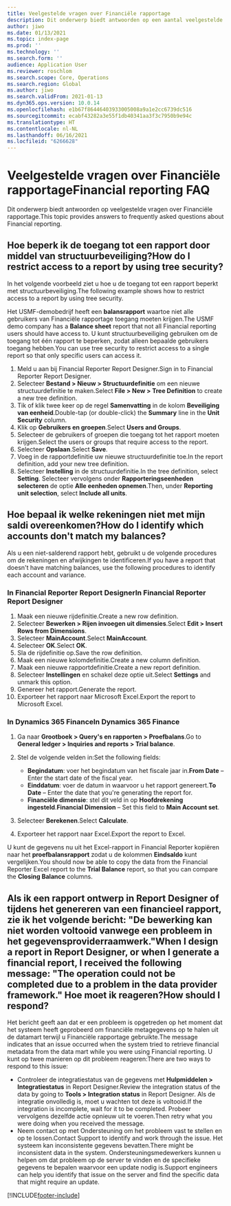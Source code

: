 ```yaml
---
title: Veelgestelde vragen over Financiële rapportage
description: Dit onderwerp biedt antwoorden op een aantal veelgestelde vragen over Financiële rapportage.
author: jiwo
ms.date: 01/13/2021
ms.topic: index-page
ms.prod: ''
ms.technology: ''
ms.search.form: ''
audience: Application User
ms.reviewer: roschlom
ms.search.scope: Core, Operations
ms.search.region: Global
ms.author: jiwo
ms.search.validFrom: 2021-01-13
ms.dyn365.ops.version: 10.0.14
ms.openlocfilehash: e1b67f86446403933005008a9a1e2cc6739dc516
ms.sourcegitcommit: ecabf43282a3e55f1db40341aa3f3c7950b9e94c
ms.translationtype: HT
ms.contentlocale: nl-NL
ms.lasthandoff: 06/16/2021
ms.locfileid: "6266628"
---
```

# <a name="financial-reporting-faq"></a><span data-ttu-id="dcbd4-103">Veelgestelde vragen over Financiële rapportage</span><span class="sxs-lookup"><span data-stu-id="dcbd4-103">Financial reporting FAQ</span></span>

<span data-ttu-id="dcbd4-104">Dit onderwerp biedt antwoorden op veelgestelde vragen over Financiële rapportage.</span><span class="sxs-lookup"><span data-stu-id="dcbd4-104">This topic provides answers to frequently asked questions about Financial reporting.</span></span>

## <a name="how-do-i-restrict-access-to-a-report-by-using-tree-security"></a><span data-ttu-id="dcbd4-105">Hoe beperk ik de toegang tot een rapport door middel van structuurbeveiliging?</span><span class="sxs-lookup"><span data-stu-id="dcbd4-105">How do I restrict access to a report by using tree security?</span></span>

<span data-ttu-id="dcbd4-106">In het volgende voorbeeld ziet u hoe u de toegang tot een rapport beperkt met structuurbeveiliging.</span><span class="sxs-lookup"><span data-stu-id="dcbd4-106">The following example shows how to restrict access to a report by using tree security.</span></span>

<span data-ttu-id="dcbd4-107">Het USMF-demobedrijf heeft een **balansrapport** waartoe niet alle gebruikers van Financiële rapportage toegang moeten krijgen.</span><span class="sxs-lookup"><span data-stu-id="dcbd4-107">The USMF demo company has a **Balance sheet** report that not all Financial reporting users should have access to.</span></span> <span data-ttu-id="dcbd4-108">U kunt structuurbeveiliging gebruiken om de toegang tot één rapport te beperken, zodat alleen bepaalde gebruikers toegang hebben.</span><span class="sxs-lookup"><span data-stu-id="dcbd4-108">You can use tree security to restrict access to a single report so that only specific users can access it.</span></span>

1. <span data-ttu-id="dcbd4-109">Meld u aan bij Financial Reporter Report Designer.</span><span class="sxs-lookup"><span data-stu-id="dcbd4-109">Sign in to Financial Reporter Report Designer.</span></span>
2. <span data-ttu-id="dcbd4-110">Selecteer **Bestand \> Nieuw \> Structuurdefinitie** om een nieuwe structuurdefinitie te maken.</span><span class="sxs-lookup"><span data-stu-id="dcbd4-110">Select **File \> New \> Tree Definition** to create a new tree definition.</span></span>
3. <span data-ttu-id="dcbd4-111">Tik of klik twee keer op de regel **Samenvatting** in de kolom **Beveiliging van eenheid**.</span><span class="sxs-lookup"><span data-stu-id="dcbd4-111">Double-tap (or double-click) the **Summary** line in the **Unit Security** column.</span></span>
4. <span data-ttu-id="dcbd4-112">Klik op **Gebruikers en groepen**.</span><span class="sxs-lookup"><span data-stu-id="dcbd4-112">Select **Users and Groups**.</span></span>
5. <span data-ttu-id="dcbd4-113">Selecteer de gebruikers of groepen die toegang tot het rapport moeten krijgen.</span><span class="sxs-lookup"><span data-stu-id="dcbd4-113">Select the users or groups that require access to the report.</span></span>
6. <span data-ttu-id="dcbd4-114">Selecteer **Opslaan**.</span><span class="sxs-lookup"><span data-stu-id="dcbd4-114">Select **Save**.</span></span>
7. <span data-ttu-id="dcbd4-115">Voeg in de rapportdefinitie uw nieuwe structuurdefinitie toe.</span><span class="sxs-lookup"><span data-stu-id="dcbd4-115">In the report definition, add your new tree definition.</span></span>
8. <span data-ttu-id="dcbd4-116">Selecteer **Instelling** in de structuurdefinitie.</span><span class="sxs-lookup"><span data-stu-id="dcbd4-116">In the tree definition, select **Setting**.</span></span> <span data-ttu-id="dcbd4-117">Selecteer vervolgens onder **Rapporteringseenheden selecteren** de optie **Alle eenheden opnemen**.</span><span class="sxs-lookup"><span data-stu-id="dcbd4-117">Then, under **Reporting unit selection**, select **Include all units**.</span></span>

## <a name="how-do-i-identify-which-accounts-dont-match-my-balances"></a><span data-ttu-id="dcbd4-118">Hoe bepaal ik welke rekeningen niet met mijn saldi overeenkomen?</span><span class="sxs-lookup"><span data-stu-id="dcbd4-118">How do I identify which accounts don't match my balances?</span></span>

<span data-ttu-id="dcbd4-119">Als u een niet-salderend rapport hebt, gebruikt u de volgende procedures om de rekeningen en afwijkingen te identificeren.</span><span class="sxs-lookup"><span data-stu-id="dcbd4-119">If you have a report that doesn't have matching balances, use the following procedures to identify each account and variance.</span></span>

### <a name="in-financial-reporter-report-designer"></a><span data-ttu-id="dcbd4-120">In Financial Reporter Report Designer</span><span class="sxs-lookup"><span data-stu-id="dcbd4-120">In Financial Reporter Report Designer</span></span>

1. <span data-ttu-id="dcbd4-121">Maak een nieuwe rijdefinitie.</span><span class="sxs-lookup"><span data-stu-id="dcbd4-121">Create a new row definition.</span></span>
2. <span data-ttu-id="dcbd4-122">Selecteer **Bewerken \> Rijen invoegen uit dimensies**.</span><span class="sxs-lookup"><span data-stu-id="dcbd4-122">Select **Edit \> Insert Rows from Dimensions**.</span></span>
3. <span data-ttu-id="dcbd4-123">Selecteer **MainAccount**.</span><span class="sxs-lookup"><span data-stu-id="dcbd4-123">Select **MainAccount**.</span></span>
4. <span data-ttu-id="dcbd4-124">Selecteer **OK**.</span><span class="sxs-lookup"><span data-stu-id="dcbd4-124">Select **OK**.</span></span>
5. <span data-ttu-id="dcbd4-125">Sla de rijdefinitie op.</span><span class="sxs-lookup"><span data-stu-id="dcbd4-125">Save the row definition.</span></span>
6. <span data-ttu-id="dcbd4-126">Maak een nieuwe kolomdefinitie.</span><span class="sxs-lookup"><span data-stu-id="dcbd4-126">Create a new column definition.</span></span>
7. <span data-ttu-id="dcbd4-127">Maak een nieuwe rapportdefinitie.</span><span class="sxs-lookup"><span data-stu-id="dcbd4-127">Create a new report definition.</span></span>
8. <span data-ttu-id="dcbd4-128">Selecteer **Instellingen** en schakel deze optie uit.</span><span class="sxs-lookup"><span data-stu-id="dcbd4-128">Select **Settings** and unmark this option.</span></span>
9. <span data-ttu-id="dcbd4-129">Genereer het rapport.</span><span class="sxs-lookup"><span data-stu-id="dcbd4-129">Generate the report.</span></span> 
10. <span data-ttu-id="dcbd4-130">Exporteer het rapport naar Microsoft Excel.</span><span class="sxs-lookup"><span data-stu-id="dcbd4-130">Export the report to Microsoft Excel.</span></span>

### <a name="in-dynamics-365-finance"></a><span data-ttu-id="dcbd4-131">In Dynamics 365 Finance</span><span class="sxs-lookup"><span data-stu-id="dcbd4-131">In Dynamics 365 Finance</span></span>

1. <span data-ttu-id="dcbd4-132">Ga naar **Grootboek \> Query's en rapporten \> Proefbalans**.</span><span class="sxs-lookup"><span data-stu-id="dcbd4-132">Go to **General ledger \> Inquiries and reports \> Trial balance**.</span></span>
2. <span data-ttu-id="dcbd4-133">Stel de volgende velden in:</span><span class="sxs-lookup"><span data-stu-id="dcbd4-133">Set the following fields:</span></span>

    - <span data-ttu-id="dcbd4-134">**Begindatum**: voer het begindatum van het fiscale jaar in.</span><span class="sxs-lookup"><span data-stu-id="dcbd4-134">**From Date** – Enter the start date of the fiscal year.</span></span>
    - <span data-ttu-id="dcbd4-135">**Einddatum**: voer de datum in waarvoor u het rapport genereert.</span><span class="sxs-lookup"><span data-stu-id="dcbd4-135">**To Date** – Enter the date that you're generating the report for.</span></span>
    - <span data-ttu-id="dcbd4-136">**Financiële dimensie**: stel dit veld in op **Hoofdrekening ingesteld**.</span><span class="sxs-lookup"><span data-stu-id="dcbd4-136">**Financial Dimension** – Set this field to **Main Account set**.</span></span>

3. <span data-ttu-id="dcbd4-137">Selecteer **Berekenen**.</span><span class="sxs-lookup"><span data-stu-id="dcbd4-137">Select **Calculate**.</span></span>
4. <span data-ttu-id="dcbd4-138">Exporteer het rapport naar Excel.</span><span class="sxs-lookup"><span data-stu-id="dcbd4-138">Export the report to Excel.</span></span>

<span data-ttu-id="dcbd4-139">U kunt de gegevens nu uit het Excel-rapport in Financial Reporter kopiëren naar het **proefbalansrapport** zodat u de kolommen **Eindsaldo** kunt vergelijken.</span><span class="sxs-lookup"><span data-stu-id="dcbd4-139">You should now be able to copy the data from the Financial Reporter Excel report to the **Trial Balance** report, so that you can compare the **Closing Balance** columns.</span></span>

## <a name="when-i-design-a-report-in-report-designer-or-when-i-generate-a-financial-report-i-received-the-following-message-the-operation-could-not-be-completed-due-to-a-problem-in-the-data-provider-framework-how-should-i-respond"></a><span data-ttu-id="dcbd4-140">Als ik een rapport ontwerp in Report Designer of tijdens het genereren van een financieel rapport, zie ik het volgende bericht: "De bewerking kan niet worden voltooid vanwege een probleem in het gegevensproviderraamwerk."</span><span class="sxs-lookup"><span data-stu-id="dcbd4-140">When I design a report in Report Designer, or when I generate a financial report, I received the following message: "The operation could not be completed due to a problem in the data provider framework."</span></span> <span data-ttu-id="dcbd4-141">Hoe moet ik reageren?</span><span class="sxs-lookup"><span data-stu-id="dcbd4-141">How should I respond?</span></span>

<span data-ttu-id="dcbd4-142">Het bericht geeft aan dat er een probleem is opgetreden op het moment dat het systeem heeft geprobeerd om financiële metagegevens op te halen uit de datamart terwijl u Financiële rapportage gebruikte.</span><span class="sxs-lookup"><span data-stu-id="dcbd4-142">The message indicates that an issue occurred when the system tried to retrieve financial metadata from the data mart while you were using Financial reporting.</span></span> <span data-ttu-id="dcbd4-143">U kunt op twee manieren op dit probleem reageren:</span><span class="sxs-lookup"><span data-stu-id="dcbd4-143">There are two ways to respond to this issue:</span></span>

- <span data-ttu-id="dcbd4-144">Controleer de integratiestatus van de gegevens met **Hulpmiddelen \> Integratiestatus** in Report Designer.</span><span class="sxs-lookup"><span data-stu-id="dcbd4-144">Review the integration status of the data by going to **Tools \> Integration status** in Report Designer.</span></span> <span data-ttu-id="dcbd4-145">Als de integratie onvolledig is, moet u wachten tot deze is voltooid.</span><span class="sxs-lookup"><span data-stu-id="dcbd4-145">If the integration is incomplete, wait for it to be completed.</span></span> <span data-ttu-id="dcbd4-146">Probeer vervolgens dezelfde actie opnieuw uit te voeren.</span><span class="sxs-lookup"><span data-stu-id="dcbd4-146">Then retry what you were doing when you received the message.</span></span>
- <span data-ttu-id="dcbd4-147">Neem contact op met Ondersteuning om het probleem vast te stellen en op te lossen.</span><span class="sxs-lookup"><span data-stu-id="dcbd4-147">Contact Support to identify and work through the issue.</span></span> <span data-ttu-id="dcbd4-148">Het systeem kan inconsistente gegevens bevatten.</span><span class="sxs-lookup"><span data-stu-id="dcbd4-148">There might be inconsistent data in the system.</span></span> <span data-ttu-id="dcbd4-149">Ondersteuningsmedewerkers kunnen u helpen om dat probleem op de server te vinden en de specifieke gegevens te bepalen waarvoor een update nodig is.</span><span class="sxs-lookup"><span data-stu-id="dcbd4-149">Support engineers can help you identify that issue on the server and find the specific data that might require an update.</span></span>

[!INCLUDE[footer-include](../../includes/footer-banner.md)]
